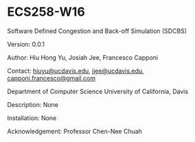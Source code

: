 # ECS258-W16
Software Defined Congestion and Back-off Simulation (SDCBS)

Version: 0.0.1

Author: Hiu Hong Yu, Josiah Jee, Francesco Capponi

Contact: hiuyu@ucdavis.edu, jjee@ucdavis.edu, capponi.francesco@gmail.com

Department of Computer Science
University of California, Davis

Description:
None

Installation:
None

Acknowledgement:
Professor Chen-Nee Chuah
